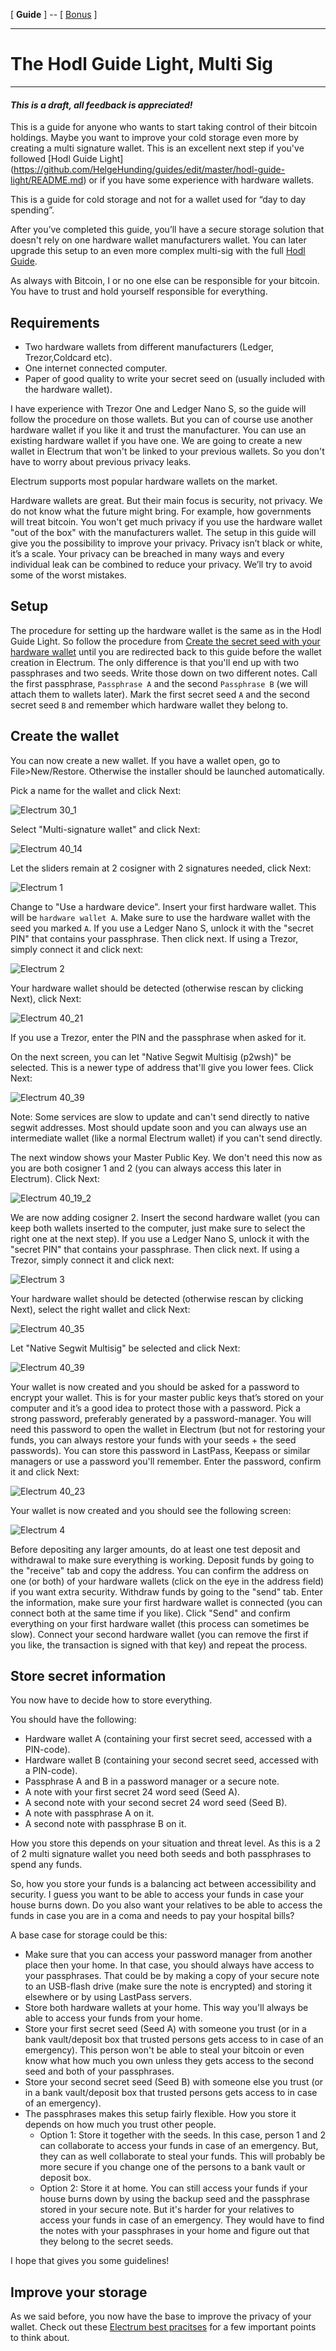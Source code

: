 [ **Guide** ] -- [ [Bonus](https://github.com/HelgeHunding/guides/blob/master/hodl-guide/hodl-guide_60_bonus.md) ]

---

# The Hodl Guide Light, Multi Sig

---

#### *This is a draft, all feedback is appreciated!*

This is a guide for anyone who wants to start taking control of their bitcoin holdings. Maybe you want to improve your cold storage even more by creating a multi signature wallet. This is an excellent next step if you've followed [Hodl Guide Light] (https://github.com/HelgeHunding/guides/edit/master/hodl-guide-light/README.md) or if you have some experience with hardware wallets.

This is a guide for cold storage and not for a wallet used for “day to day spending”.

After you’ve completed this guide, you’ll have a secure storage solution that doesn't rely on one hardware wallet manufacturers wallet. You can later upgrade this setup to an even more complex multi-sig with the full [Hodl Guide](https://github.com/HelgeHunding/guides/blob/master/hodl-guide/README.md).

As always with Bitcoin, I or no one else can be responsible for your bitcoin. You have to trust and hold yourself responsible for everything.


## Requirements

* Two hardware wallets from different manufacturers (Ledger, Trezor,Coldcard etc).
* One internet connected computer.
* Paper of good quality to write your secret seed on (usually included with the hardware wallet).

I have experience with Trezor One and Ledger Nano S, so the guide will follow the procedure on those wallets. But you can of course use another hardware wallet if you like it and trust the manufacturer. You can use an existing hardware wallet if you have one. We are going to create a new wallet in Electrum that won't be linked to your previous wallets. So you don't have to worry about previous privacy leaks.

Electrum supports most popular hardware wallets on the market.

Hardware wallets are great. But their main focus is security, not privacy. We do not know what the future might bring. For example, how governments will treat bitcoin. You won't get much privacy if you use the hardware wallet "out of the box" with the manufacturers wallet. The setup in this guide will give you the possibility to improve your privacy.
Privacy isn’t black or white, it’s a scale. Your privacy can be breached in many ways and every individual leak can be combined to reduce your privacy. We’ll try to avoid some of the worst mistakes.

## Setup

The procedure for setting up the hardware wallet is the same as in the Hodl Guide Light. So follow the procedure from [Create the secret seed with your hardware wallet](https://github.com/HelgeHunding/guides/blob/master/hodl-guide-light/README.md#create-the-secret-seed-with-your-hardware-wallet) until you are redirected back to this guide before the wallet creation in Electrum. The only difference is that you'll end up with two passphrases and two seeds. Write those down on two different notes. Call the first passphrase, `Passphrase A` and the second `Passphrase B` (we will attach them to wallets later). Mark the first secret seed `A` and the second secret seed `B` and remember which hardware wallet they belong to.

## Create the wallet

You can now create a new wallet. If you have a wallet open, go to File>New/Restore. Otherwise the installer should be launched automatically. 

Pick a name for the wallet and click Next:

![Electrum 30_1](https://github.com/HelgeHunding/guides/blob/master/hodl-guide/images/30_electrum_1.png)

Select "Multi-signature wallet" and click Next:

![Electrum 40_14](https://github.com/HelgeHunding/guides/blob/master/hodl-guide/images/40_electrum_14.png)

Let the sliders remain at 2 cosigner with 2 signatures needed, click Next:

![Electrum 1](images/10_electrum_1_1.png)

Change to "Use a hardware device". Insert your first hardware wallet. This will be `hardware wallet A`. Make sure to use the hardware wallet with the seed you marked `A`. If you use a Ledger Nano S, unlock it with the "secret PIN" that contains your passphrase. Then click next. If using a Trezor, simply connect it and click next:

![Electrum 2](images/10_electrum_1_2.png)

Your hardware wallet should be detected (otherwise rescan by clicking Next), click Next: 

![Electrum 40_21](https://github.com/HelgeHunding/guides/blob/master/hodl-guide/images/40_electrum_21.png)

If you use a Trezor, enter the PIN and the passphrase when asked for it.

On the next screen, you can let "Native Segwit Multisig (p2wsh)" be selected. This is a newer type of address that'll give you lower fees. Click Next:

![Electrum 40_39](https://github.com/HelgeHunding/guides/blob/master/hodl-guide/images/40_electrum_39.png)

Note: Some services are slow to update and can't send directly to native segwit addresses. Most should update soon and you can always use an intermediate wallet (like a normal Electrum wallet) if you can't send directly.

The next window shows your Master Public Key. We don't need this now as you are both cosigner 1 and 2 (you can always access this later in Electrum). Click Next:

![Electrum 40_19_2](https://github.com/HelgeHunding/guides/blob/master/hodl-guide/images/40_electrum_19_2.png)

We are now adding cosigner 2. Insert the second hardware wallet (you can keep both wallets inserted to the computer, just make sure to select the right one at the next step). If you use a Ledger Nano S, unlock it with the "secret PIN" that contains your passphrase. Then click next. If using a Trezor, simply connect it and click next:

![Electrum 3](images/10_electrum_1_3.png)

Your hardware wallet should be detected (otherwise rescan by clicking Next), select the right wallet and click Next: 

![Electrum 40_35](https://github.com/HelgeHunding/guides/blob/master/hodl-guide/images/40_electrum_35.png)

Let "Native Segwit Multisig" be selected and click Next:

![Electrum 40_39](https://github.com/HelgeHunding/guides/blob/master/hodl-guide/images/40_electrum_39.png)

Your wallet is now created and you should be asked for a password to encrypt your wallet. This is for your master public keys that’s stored on your computer and it’s a good idea to protect those with a password. Pick a strong password, preferably generated by a password-manager. You will need this password to open the wallet in Electrum (but not for restoring your funds, you can always restore your funds with your seeds + the seed passwords). You can store this password in LastPass, Keepass or similar managers or use a password you'll remember. Enter the password, confirm it and click Next:

![Electrum 40_23](https://github.com/HelgeHunding/guides/blob/master/hodl-guide/images/40_electrum_23.png)

Your wallet is now created and you should see the following screen:

![Electrum 4](images/10_electrum_1_4.png)

Before depositing any larger amounts, do at least one test deposit and withdrawal to make sure everything is working. Deposit funds by going to the "receive" tab and copy the address. You can confirm the address on one (or both) of your hardware wallets (click on the eye in the address field) if you want extra security. Withdraw funds by going to the "send" tab. Enter the information, make sure your first hardware wallet is connected (you can connect both at the same time if you like). Click "Send" and confirm everything on your first hardware wallet (this process can sometimes be slow). Connect your second hardware wallet (you can remove the first if you like, the transaction is signed with that key) and repeat the process.

## Store secret information

You now have to decide how to store everything. 

You should have the following:

* Hardware wallet A (containing your first secret seed, accessed with a PIN-code).
* Hardware wallet B (containing your second secret seed, accessed with a PIN-code).
* Passphrase A and B in a password manager or a secure note.
* A note with your first secret 24 word seed (Seed A).
* A second note with your second secret 24 word seed (Seed B).
* A note with passphrase A on it.
* A second note with passphrase B on it.

How you store this depends on your situation and threat level. As this is a 2 of 2 multi signature wallet you need both seeds and both passphrases to spend any funds. 

So, how you store your funds is a balancing act between accessibility and security. I guess you want to be able to access your funds in case your house burns down. Do you also want your relatives to be able to access the funds in case you are in a coma and needs to pay your hospital bills?

A base case for storage could be this:
* Make sure that you can access your password manager from another place then your home. In that case, you should always have access to your passphrases. That could be by making a copy of your secure note to an USB-flash drive (make sure the note is encrypted) and storing it elsewhere or by using LastPass servers.
* Store both hardware wallets at your home. This way you'll always be able to access your funds from your home.
* Store your first secret seed (Seed A) with someone you trust (or in a bank vault/deposit box that trusted persons gets access to in case of an emergency). This person won't be able to steal your bitcoin or even know what how much you own unless they gets access to the second seed and both of your passphrases. 
* Store your second secret seed (Seed B) with someone else you trust (or in a bank vault/deposit box that trusted persons gets access to in case of an emergency). 
* The passphrases makes this setup fairly flexible. How you store it depends on how much you trust other people.
  * Option 1: Store it together with the seeds. In this case, person 1 and 2 can collaborate to access your funds in case of an emergency. But, they can as well collaborate to steal your funds. This will probably be more secure if you change one of the persons to a bank vault or deposit box.
  * Option 2: Store it at home. You can still access your funds if your house burns down by using the backup seed and the passphrase stored in your secure note. But it's harder for your relatives to access your funds in case of an emergency. They would have to find the notes with your passphrases in your home and figure out that they belong to the secret seeds.
  
I hope that gives you some guidelines!

## Improve your storage

As we said before, you now have the base to improve the privacy of your wallet. Check out these [Electrum best pracitses](https://github.com/HelgeHunding/guides/blob/master/hodl-guide/hodl-guide_67_electrum-bp.md) for a few important points to think about.

